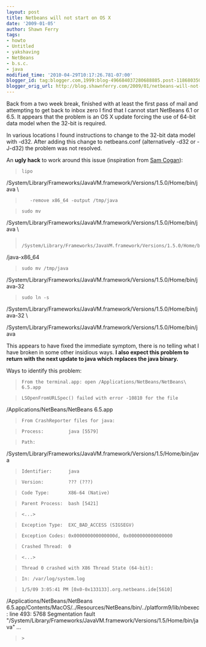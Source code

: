 ```yaml
---
layout: post
title: Netbeans will not start on OS X
date: '2009-01-05'
author: Shawn Ferry
tags:
- howto
- Untitled
- yakshaving
- NetBeans
- b.s.c.
- java
modified_time: '2010-04-29T10:17:26.781-07:00'
blogger_id: tag:blogger.com,1999:blog-496684037280688885.post-1186803501794211184
blogger_orig_url: http://blog.shawnferry.com/2009/01/netbeans-will-not-start-on-os-x.html
---
```


Back from a two week break, finished with at least the first pass of mail and
attempting to get back to inbox zero I find that I cannot start NetBeans 6.1
or 6.5. It appears that the problem is an OS X update forcing the use of
64-bit data model when the 32-bit is required.

In various locations I found instructions to change to the 32-bit data model
with -d32. After adding this change to netbeans.conf (alternatively -d32 or
-J-d32) the problem was not resolved.  

An **ugly hack** to work around this issue (inspiration from [Sam
Cogan](http://samcogan.com/blog/?p=23)):

>

>     lipo
/System/Library/Frameworks/JavaVM.framework/Versions/1.5.0/Home/bin/java \

>        -remove x86_64 -output /tmp/java

>  
>  
>  
>     sudo mv
/System/Library/Frameworks/JavaVM.framework/Versions/1.5.0/Home/bin/java \

>        /System/Library/Frameworks/JavaVM.framework/Versions/1.5.0/Home/bin
/java-x86_64

>  
>  
>  
>     sudo mv /tmp/java
/System/Library/Frameworks/JavaVM.framework/Versions/1.5.0/Home/bin/java-32

>  
>  
>  
>     sudo ln -s
/System/Library/Frameworks/JavaVM.framework/Versions/1.5.0/Home/bin/java-32 \

>
/System/Library/Frameworks/JavaVM.framework/Versions/1.5.0/Home/bin/java

>  

This appears to have fixed the immediate symptom, there is no telling what I
have broken in some other insidious ways. **I also expect this problem to
return with the next update to java which replaces the java binary.**

Ways to identify this problem:

>

>     From the terminal.app: open /Applications/NetBeans/NetBeans\ 6.5.app

>  
>  
>  
>     LSOpenFromURLSpec() failed with error -10810 for the file
/Applications/NetBeans/NetBeans 6.5.app

>  
>  
>  
>     From CrashReporter files for java:

>  
>  
>  
>     Process:         java [5579]

>     Path:
/System/Library/Frameworks/JavaVM.framework/Versions/1.5/Home/bin/java

>     Identifier:      java

>     Version:         ??? (???)

>     Code Type:       X86-64 (Native)

>     Parent Process:  bash [5421]

>     <...>

>     Exception Type:  EXC_BAD_ACCESS (SIGSEGV)

>     Exception Codes: 0x000000000000000d, 0x0000000000000000

>     Crashed Thread:  0

>     <...>

>     Thread 0 crashed with X86 Thread State (64-bit):

>  
>  
>  
>     In: /var/log/system.log

>  
>  
>  
>     1/5/09 3:05:41 PM [0x0-0x133133].org.netbeans.ide[5610]
/Applications/NetBeans/NetBeans
6.5.app/Contents/MacOS/../Resources/NetBeans/bin/../platform9/lib/nbexec: line
493:  5768 Segmentation fault
"/System/Library/Frameworks/JavaVM.framework/Versions/1.5/Home/bin/java" ...  
>     >

>  

